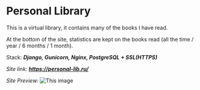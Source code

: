 #   Personal Library 
This is a virtual library, it contains many of the books I have read. 

At the bottom of the site, statistics are kept on the books read (all the time / year / 6 months / 1 month).

Stack: ***Django, Gunicorn, Nginx, PostgreSQL + SSL(HTTPS)***

  *Site link:* **_https://personal-lib.ru/_**
  
  *Site Preview:*
![This image](https://github.com/om04an/myprojectdir/blob/1598c80371a097797164e317076bf44ec68780d7/WM-Screenshots-20230112223318.png)
